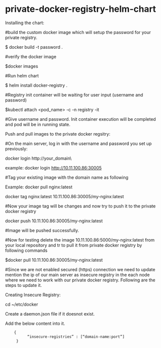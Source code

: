 # private-docker-registry-helm-chart

Installing the chart:

#build the custom docker image which will setup the password for your private registry.

$ docker build -t password .

#verify the docker image

$docker images

#Run helm chart

$ helm install docker-registry .

#Registry init container will be waiting for user input (username and password)

$kubectl attach <pod_name> -c <container-name> -n registry -it

#Give username and password. Init container execution will be completed and pod will be in running state.

Push and pull images to the private docker regsitry:

#On the main server, log in with the username and password you set up previously:
  
docker login http://your_domain\
  
example: docker login http://10.11.100.86:30005

#Tag your existing image with the domain name as following

  Example: docker pull nginx:latest
  
  docker tag nginx:latest 10.11.100.86:30005/my-nginx:latest

#Now your image tag will be changes and now try to push it to the private docker registry
  
docker push 10.11.100.86:30005/my-nginx:latest

#Image will be pushed successfully.

#Now for testing delete the image 10.11.100.86:5000/my-nginx:latest from your local repository and tr to pull it from private docker registry by following commands

  $docker pull 10.11.100.86:30005/my-nginx:latest

#Since we are not enabled secured (https) connection we need to update mention the ip of our main server as insecure registry in the each node where we need to work with our private docker registry. Following are the steps to update it.

Creating Insecure Registry: 

cd ~/etc/docker

Create a daemon.json file if it doesnot exist.

  Add the below content into it.

        { 
              “insecure-registries” : [“domain-name:port”] 
         } 
